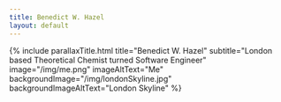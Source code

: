 ```yaml
---
title: Benedict W. Hazel
layout: default
---
```


{% include parallaxTitle.html
    title="Benedict W. Hazel"
    subtitle="London based Theoretical Chemist turned Software Engineer"
    image="/img/me.png"
    imageAltText="Me"
    backgroundImage="/img/londonSkyline.jpg"
    backgroundImageAltText="London Skyline"
%}